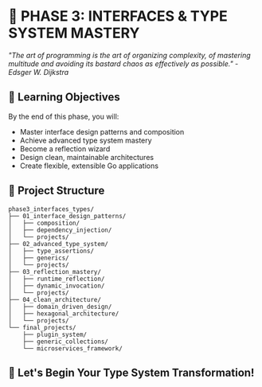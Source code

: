 # 🚀 PHASE 3: INTERFACES & TYPE SYSTEM MASTERY

*"The art of programming is the art of organizing complexity, of mastering multitude and avoiding its bastard chaos as effectively as possible." - Edsger W. Dijkstra*

## 🎯 Learning Objectives
By the end of this phase, you will:
- Master interface design patterns and composition
- Achieve advanced type system mastery
- Become a reflection wizard
- Design clean, maintainable architectures
- Create flexible, extensible Go applications

## 📁 Project Structure
```
phase3_interfaces_types/
├── 01_interface_design_patterns/
│   ├── composition/
│   ├── dependency_injection/
│   └── projects/
├── 02_advanced_type_system/
│   ├── type_assertions/
│   ├── generics/
│   └── projects/
├── 03_reflection_mastery/
│   ├── runtime_reflection/
│   ├── dynamic_invocation/
│   └── projects/
├── 04_clean_architecture/
│   ├── domain_driven_design/
│   ├── hexagonal_architecture/
│   └── projects/
└── final_projects/
    ├── plugin_system/
    ├── generic_collections/
    └── microservices_framework/
```

## 🚀 Let's Begin Your Type System Transformation!
